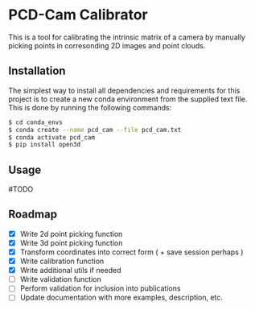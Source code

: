 # PCD-Cam Calibrator

This is a tool for calibrating the intrinsic matrix of a camera by manually picking points in corresonding 2D images and point clouds.

## Installation

The simplest way to install all dependencies and requirements for this project is to create a new conda environment from the supplied text file. This is done by running the following commands:

```bash
$ cd conda_envs
$ conda create --name pcd_cam --file pcd_cam.txt
$ conda activate pcd_cam
$ pip install open3d
```

## Usage

#TODO

## Roadmap

- [x] Write 2d point picking function
- [x] Write 3d point picking function
- [x] Transform coordinates into correct form ( + save session perhaps )
- [x] Write calibration function
- [x] Write additional utils if needed
- [ ] Write validation function
- [ ] Perform validation for inclusion into publications
- [ ] Update documentation with more examples, description, etc.